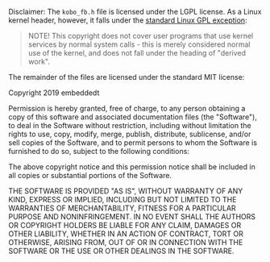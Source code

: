 Disclaimer: The `kobo_fb.h` file is licensed under the LGPL license. As a Linux kernel header, however, it falls under the [standard Linux GPL exception](https://github.com/torvalds/linux/blob/9376ff9ba298c983062a12cbbafde506a4eaea71/LICENSES/exceptions/Linux-syscall-note):

> NOTE! This copyright does not cover user programs that use kernel services by normal system calls - this is merely considered normal use of the kernel, and does not fall under the heading of "derived work".

The remainder of the files are licensed under the standard MIT license:

Copyright 2019 embeddedt

Permission is hereby granted, free of charge, to any person obtaining a copy of this software and associated documentation files (the "Software"), to deal in the Software without restriction, including without limitation the rights to use, copy, modify, merge, publish, distribute, sublicense, and/or sell copies of the Software, and to permit persons to whom the Software is furnished to do so, subject to the following conditions:

The above copyright notice and this permission notice shall be included in all copies or substantial portions of the Software.

THE SOFTWARE IS PROVIDED "AS IS", WITHOUT WARRANTY OF ANY KIND, EXPRESS OR IMPLIED, INCLUDING BUT NOT LIMITED TO THE WARRANTIES OF MERCHANTABILITY, FITNESS FOR A PARTICULAR PURPOSE AND NONINFRINGEMENT. IN NO EVENT SHALL THE AUTHORS OR COPYRIGHT HOLDERS BE LIABLE FOR ANY CLAIM, DAMAGES OR OTHER LIABILITY, WHETHER IN AN ACTION OF CONTRACT, TORT OR OTHERWISE, ARISING FROM, OUT OF OR IN CONNECTION WITH THE SOFTWARE OR THE USE OR OTHER DEALINGS IN THE SOFTWARE.